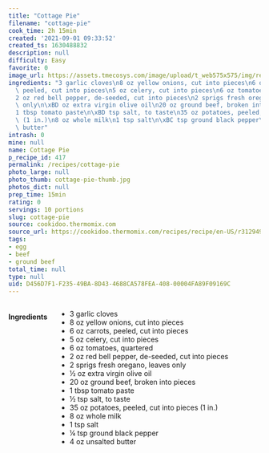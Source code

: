 ```yaml
---
title: "Cottage Pie"
filename: "cottage-pie"
cook_time: 2h 15min
created: '2021-09-01 09:33:52'
created_ts: 1630488832
description: null
difficulty: Easy
favorite: 0
image_url: https://assets.tmecosys.com/image/upload/t_web575x575/img/recipe/vimdb/250368.jpg
ingredients: "3 garlic cloves\n8 oz yellow onions, cut into pieces\n6 oz carrots,\
  \ peeled, cut into pieces\n5 oz celery, cut into pieces\n6 oz tomatoes, quartered\n\
  2 oz red bell pepper, de-seeded, cut into pieces\n2 sprigs fresh oregano, leaves\
  \ only\n\xBD oz extra virgin olive oil\n20 oz ground beef, broken into pieces\n\
  1 tbsp tomato paste\n\xBD tsp salt, to taste\n35 oz potatoes, peeled, cut into pieces\
  \ (1 in.)\n8 oz whole milk\n1 tsp salt\n\xBC tsp ground black pepper\n4 oz unsalted\
  \ butter"
intrash: 0
mine: null
name: Cottage Pie
p_recipe_id: 417
permalink: /recipes/cottage-pie
photo_large: null
photo_thumb: cottage-pie-thumb.jpg
photos_dict: null
prep_time: 15min
rating: 0
servings: 10 portions
slug: cottage-pie
source: cookidoo.thermomix.com
source_url: https://cookidoo.thermomix.com/recipes/recipe/en-US/r312949
tags:
- egg
- beef
- ground beef
total_time: null
type: null
uid: D456D7F1-F235-49BA-8D43-4688CA578FEA-408-00004FA89F09169C
---
```

<div class="columns large-7 small-12" id="writeup">	</div><!-- #writeup -->
</div><!-- #row-one -->
<div class="row" id="row-two">	<div class="columns large-4 small-12" id="ingredients"><h4>Ingredients</h4><div class="box box-ingredients content"><ul>
<li>3 garlic cloves</li>
<li>8 oz yellow onions, cut into pieces</li>
<li>6 oz carrots, peeled, cut into pieces</li>
<li>5 oz celery, cut into pieces</li>
<li>6 oz tomatoes, quartered</li>
<li>2 oz red bell pepper, de-seeded, cut into pieces</li>
<li>2 sprigs fresh oregano, leaves only</li>
<li>½ oz extra virgin olive oil</li>
<li>20 oz ground beef, broken into pieces</li>
<li>1 tbsp tomato paste</li>
<li>½ tsp salt, to taste</li>
<li>35 oz potatoes, peeled, cut into pieces (1 in.)</li>
<li>8 oz whole milk</li>
<li>1 tsp salt</li>
<li>¼ tsp ground black pepper</li>
<li>4 oz unsalted butter</li>
</ul>
</div>	</div>	<div class="columns large-6 small-12" id="directions">	</div>